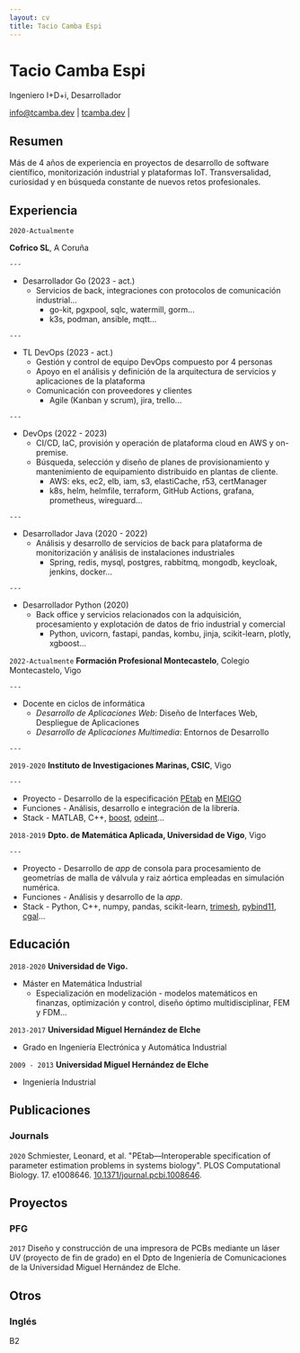 ```yaml
---
layout: cv
title: Tacio Camba Espi
---
```


# Tacio Camba Espi

Ingeniero I+D+i, Desarrollador

<div id="webaddress">
  <a href="mailto:info@tcamba.dev">info@tcamba.dev</a>
| <a href="https://tcamba.dev">tcamba.dev</a>
| <a href="#" onclick="window.print()">
     <i class="fas fa-print"></i>
  </a>
</div>

## Resumen

Más de 4 años de experiencia en proyectos de desarrollo de software científico, monitorización industrial y plataformas
IoT. Transversalidad, curiosidad y en búsqueda constante de nuevos retos profesionales.

## Experiencia

`2020-Actualmente`

__Cofrico SL__, A Coruña

`---`

- <span class="list-header">Desarrollador Go</span> (2023 - act.)
    - Servicios de back, integraciones con protocolos de comunicación industrial...
      - go-kit, pgxpool, sqlc, watermill, gorm... 
      - k3s, podman, ansible, mqtt...

`---`

- <span class="list-header">TL DevOps</span> (2023 - act.)
    - Gestión y control de equipo DevOps compuesto por 4 personas
    - Apoyo en el análisis y definición de la arquitectura de servicios y aplicaciones de la plataforma
    - Comunicación con proveedores y clientes
      - Agile (Kanban y scrum), jira, trello...

`---`

- <span class="list-header">DevOps</span> (2022 - 2023)
    - CI/CD, IaC, provisión y operación de plataforma cloud en AWS y on-premise.
    - Búsqueda, selección y diseño de planes de provisionamiento y mantenimiento de equipamiento distribuido en plantas
      de cliente.
      - AWS: eks, ec2, elb, iam, s3, elastiCache, r53, certManager
      - k8s, helm, helmfile, terraform, GitHub Actions, grafana, prometheus, wireguard...

`---`

- <span class="list-header">Desarrollador Java</span> (2020 - 2022)
    - Análisis y desarrollo de servicios de back para plataforma de monitorización y análisis de instalaciones
      industriales
      - Spring, redis, mysql, postgres, rabbitmq, mongodb, keycloak, jenkins, docker...

`---`

- <span class="list-header">Desarrollador Python</span> (2020)
    - Back office y servicios relacionados con la adquisición, procesamiento y explotación de
      datos de frio industrial y comercial
      - Python, uvicorn, fastapi, pandas, kombu, jinja, scikit-learn, plotly, xgboost...

`2022-Actualmente`
__Formación Profesional Montecastelo__, Colegio Montecastelo, Vigo

`---`

- <span class="list-header">Docente en ciclos de informática</span>
  - _Desarrollo de Aplicaciones Web_: Diseño de Interfaces Web, Despliegue de Aplicaciones
  - _Desarrollo de Aplicaciones Multimedia_: Entornos de Desarrollo

`---`

`2019-2020`
__Instituto de Investigaciones Marinas, CSIC__, Vigo

`---`

- <span class="list-header">Proyecto</span> - Desarrollo de la
  especificación [PEtab](https://petab.readthedocs.io/en/stable/) en [MEIGO](http://gingproc.iim.csic.es/meigo.html)
- <span class="list-header">Funciones</span> - Análisis, desarrollo e integración de la librería.
- <span class="list-header">Stack</span> - MATLAB,
  C++, [boost](https://www.boost.org/), [odeint](https://headmyshoulder.github.io/odeint-v2/)...

`2018-2019`
__Dpto. de Matemática Aplicada, Universidad de Vigo__, Vigo

`---`

- <span class="list-header">Proyecto</span> - Desarrollo de _app_ de consola para procesamiento de geometrías de malla
  de válvula y raiz aórtica empleadas en simulación numérica.
- <span class="list-header">Funciones</span> - Análisis y desarrollo de la _app_.
- <span class="list-header">Stack</span> - Python, C++, numpy, pandas,
  scikit-learn, [trimesh](https://github.com/mikedh/trimesh),  [pybind11](https://github.com/pybind/pybind11), [cgal](https://www.cgal.org/)...

## Educación

`2018-2020`
__Universidad de Vigo.__

- Máster en Matemática Industrial
    - Especialización en modelización - modelos matemáticos en finanzas, optimización y control, diseño óptimo
      multidisciplinar, FEM y FDM...

`2013-2017`
__Universidad Miguel Hernández de Elche__

- Grado en Ingeniería Electrónica y Automática Industrial

`2009 - 2013`
__Universidad Miguel Hernández de Elche__

- Ingeniería Industrial

## Publicaciones

### Journals

`2020`
Schmiester, Leonard, et al. "PEtab—Interoperable specification of parameter estimation problems in systems biology".
PLOS Computational Biology. 17.
e1008646. [10.1371/journal.pcbi.1008646](https://journals.plos.org/ploscompbiol/article?id=10.1371/journal.pcbi.1008646).

## Proyectos

### PFG

`2017` Diseño y construcción de una impresora de PCBs mediante un láser UV (proyecto de fin de grado) en el Dpto de
Ingeniería de Comunicaciones de la Universidad Miguel Hernández de Elche.

## Otros

### Inglés

B2